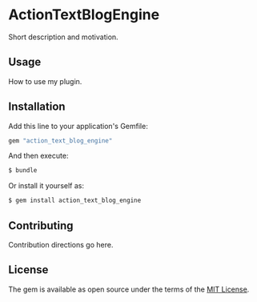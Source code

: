 # ActionTextBlogEngine
Short description and motivation.

## Usage
How to use my plugin.

## Installation
Add this line to your application's Gemfile:

```ruby
gem "action_text_blog_engine"
```

And then execute:
```bash
$ bundle
```

Or install it yourself as:
```bash
$ gem install action_text_blog_engine
```

## Contributing
Contribution directions go here.

## License
The gem is available as open source under the terms of the [MIT License](https://opensource.org/licenses/MIT).
